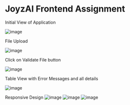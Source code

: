 # JoyzAI Frontend Assignment

Initial View of Application

![image](https://github.com/user-attachments/assets/fcd9aaed-fb85-41c5-bc7c-d3c0a006557f)


File Upload

![image](https://github.com/user-attachments/assets/84c02d6b-9d8a-4a92-885d-56556599c9b2)


Click on Validate File button

![image](https://github.com/user-attachments/assets/a923ec9b-504e-4e83-8961-268808d8cd78)


Table View with Error Messages and all details

![image](https://github.com/user-attachments/assets/38fb6cb6-6505-4285-8124-9b1629e7fd35)


Responsive Design
![image](https://github.com/user-attachments/assets/62928c49-4305-4f6b-858b-26538150d2cd)
![image](https://github.com/user-attachments/assets/627bbc35-9744-4103-bc68-f7c8311b4ecf)
![image](https://github.com/user-attachments/assets/9504113f-1942-45af-8078-cec8fea231a5)











